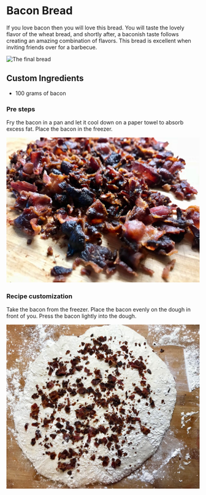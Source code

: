 # Bacon Bread

If you love bacon then you will love this bread.
You will taste the lovely flavor of the wheat bread, and shortly after, a baconish taste follows creating an amazing combination of flavors.
This bread is excellent when inviting friends over for a barbecue.

![The final bread](https://i.imgur.com/EYQnBpb.png)

## Custom Ingredients

- 100 grams of bacon

### Pre steps

Fry the bacon in a pan and let it cool down on a paper towel to absorb excess fat. Place the bacon in the freezer.

![The fried bacon](../../images/fried-bacon.jpg)

### Recipe customization

Take the bacon from the freezer. Place the bacon evenly on the dough in front of you. Press the bacon lightly into the dough.

![The dough in front of you with the bacon placed on top](../../images/bacon-install.jpg)
